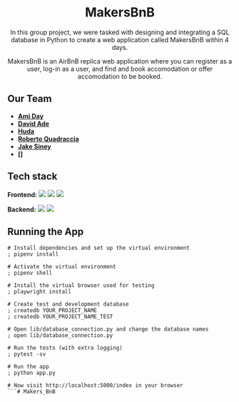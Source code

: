<h1 align="center">MakersBnB</h1>

<p align="center">
In this group project, we were tasked with designing and integrating a SQL database in Python to create a web application called MakersBnB within 4 days.</p>

<p align="center">MakersBnB is an AirBnB replica web application where you can register as a user, log-in as a user, and find and book accomodation or offer accomodation to be booked.</p>

## Our Team

* **[Ami Day](https://github.com/ami-day)**
* **[David Ade](https://github.com/D6link)**
* **[Huda](https://github.com/hudaa12])**
* **[Roberto Quadraccia](https://github.com/Super-robbin)**
* **[Jake Siney](https://github.com/jakesiney)**
* **[]**

## Tech stack

**Frontend:**
<img src="https://img.shields.io/badge/flask-%23000.svg?style=for-the-badge&logo=flask&logoColor=white"> <img src="https://img.shields.io/badge/html5-%23E34F26.svg?style=for-the-badge&logo=html5&logoColor=white"> <img src="https://img.shields.io/badge/css3-%231572B6.svg?style=for-the-badge&logo=css3&logoColor=white">

**Backend:**
<img src="https://img.shields.io/badge/python-3670A0?style=for-the-badge&logo=python&logoColor=ffdd54">
<img src="https://img.shields.io/badge/postgres-%23316192.svg?style=for-the-badge&logo=postgresql&logoColor=white">

## Running the App

```shell
# Install dependencies and set up the virtual environment
; pipenv install

# Activate the virtual environment
; pipenv shell

# Install the virtual browser used for testing
; playwright install

# Create test and development database
; createdb YOUR_PROJECT_NAME
; createdb YOUR_PROJECT_NAME_TEST

# Open lib/database_connection.py and change the database names
; open lib/database_connection.py

# Run the tests (with extra logging)
; pytest -sv

# Run the app
; python app.py

# Now visit http://localhost:5000/index in your browser
```# Makers_BnB
